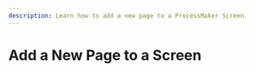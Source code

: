 ```yaml
---
description: Learn how to add a new page to a ProcessMaker Screen.
---
```


# Add a New Page to a Screen

